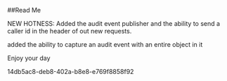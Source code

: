 ﻿##Read Me

NEW HOTNESS: Added the audit event publisher and the ability to send a caller id in the header
of out new requests.

added the ability to capture an audit event with an entire object in it

Enjoy your day

14db5ac8-deb8-402a-b8e8-e769f8858f92
